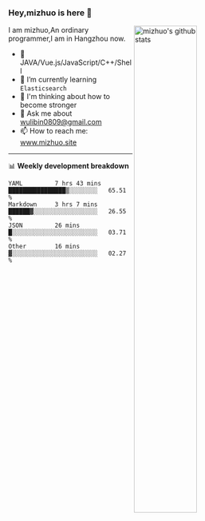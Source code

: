 ### Hey,mizhuo is here 👋

<img align="right" alt="mizhuo's github stats" width="50%" src="https://github-readme-stats.vercel.app/api?username=mizhuo&theme=tokyonight&show_icons=true">

I am mizhuo,An ordinary programmer,I am in Hangzhou now.

- 🔭 JAVA/Vue.js/JavaScript/C++/Shell
- 🌱 I’m currently learning `Elasticsearch`
- 🤔 I'm thinking about how to become stronger
- 💬 Ask me about wulibin0809@gmail.com
- 📫 How to reach me: www.mizhuo.site

---
📊 **Weekly development breakdown**

<!--START_SECTION:waka-->

```text
YAML         7 hrs 43 mins   ████████████████▒░░░░░░░░   65.51 %
Markdown     3 hrs 7 mins    ██████▓░░░░░░░░░░░░░░░░░░   26.55 %
JSON         26 mins         █░░░░░░░░░░░░░░░░░░░░░░░░   03.71 %
Other        16 mins         ▓░░░░░░░░░░░░░░░░░░░░░░░░   02.27 %
```

<!--END_SECTION:waka-->
